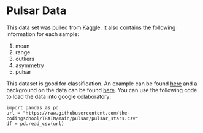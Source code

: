 
# Pulsar Data

This data set was pulled from Kaggle. It also contains the following information for each sample:
1. mean
2. range
3. outliers
4. asymmetry
5. pulsar

This dataset is good for classification. An example can be found [here](https://towardsdatascience.com/predicting-pulsar-stars-an-imbalanced-classification-task-comparing-bootstrap-resampling-to-smote-8cfbe037b807?gi=8ba89b2d8eae) and a background on the data can be found [here](http://ipta.phys.wvu.edu/files/student-week-2017/IPTA2017_KuoLiu_pulsartiming.pdf).
You can use the following code to load the data into google colaboratory:

```
import pandas as pd
url = "https://raw.githubusercontent.com/the-codingschool/TRAIN/main/pulsar/pulsar_stars.csv"
df = pd.read_csv(url)
```
